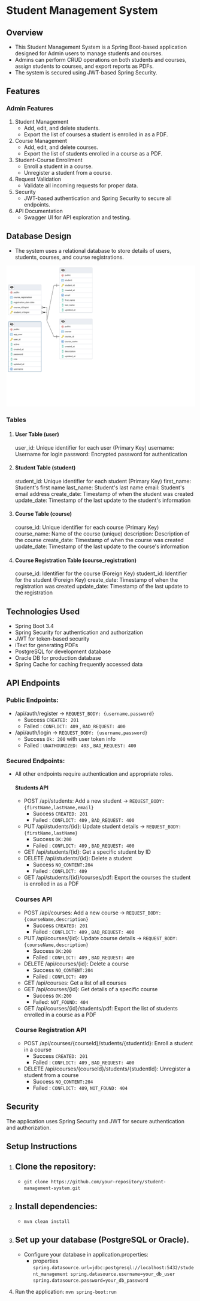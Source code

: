# Student Management System
## Overview
- This Student Management System is a Spring Boot-based application designed for Admin users to manage students and courses.
- Admins can perform CRUD operations on both students and courses, assign students to courses, and export reports as PDFs.
- The system is secured using JWT-based Spring Security.

## Features
### Admin Features
1. Student Management
    - Add, edit, and delete students.
    - Export the list of courses a student is enrolled in as a PDF.
2. Course Management
    - Add, edit, and delete courses.
    - Export the list of students enrolled in a course as a PDF.
3. Student-Course Enrollment
    - Enroll a student in a course.
    - Unregister a student from a course.
4. Request Validation
    - Validate all incoming requests for proper data.
5. Security
    - JWT-based authentication and Spring Security to secure all endpoints.
6. API Documentation
    - Swagger UI for API exploration and testing.
## Database Design
- The system uses a relational database to store details of users, students, courses, and course registrations.

![Database Schema](./sm-db.png)
### Tables
1. #### User Table (user)
   user_id: Unique identifier for each user (Primary Key)
   username: Username for login
   password: Encrypted password for authentication
2. #### Student Table (student)
   student_id: Unique identifier for each student (Primary Key)
   first_name: Student's first name
   last_name: Student's last name
   email: Student's email address
   create_date: Timestamp of when the student was created
   update_date: Timestamp of the last update to the student's information
3. #### Course Table (course)
   course_id: Unique identifier for each course (Primary Key)
   course_name: Name of the course  (unique)
   description: Description of the course
   create_date: Timestamp of when the course was created
   update_date: Timestamp of the last update to the course's information
4. #### Course Registration Table (course_registration)
   course_id: Identifier for the course (Foreign Key)
   student_id: Identifier for the student (Foreign Key)
   create_date: Timestamp of when the registration was created
   update_date: Timestamp of the last update to the registration

## Technologies Used
- Spring Boot 3.4
- Spring Security for authentication and authorization
- JWT for token-based security
- iText for generating PDFs
- PostgreSQL for development database
- Oracle DB for production database
- Spring Cache for caching frequently accessed data

## API Endpoints
### Public Endpoints:
- /api/auth/register  ->  `REQUEST_BODY: {username,password}`
    - Success `CREATED: 201`
    - Failed : `CONFLICT: 409` , `BAD_REQUEST: 400` 
- /api/auth/login  ->  `REQUEST_BODY: {username,password}`
    - Success `Ok: 200` with user token info
    - Failed : `UNATHOURIZED: 403` , `BAD_REQUEST: 400` 
### Secured Endpoints: 
- All other endpoints require authentication and appropriate roles.
    #### Students API
    - POST /api/students: Add a new student ->  `REQUEST_BODY: {firstName,lastName,email}`
        - Success `CREATED: 201`
        - Failed : `CONFLICT: 409` , `BAD_REQUEST: 400`
    - PUT /api/students/{id}: Update student details  -> `REQUEST_BODY: {firstName,lastName}` 
        - Success `OK:200`
        - Failed : `CONFLICT: 409` , `BAD_REQUEST: 400`
    - GET /api/students/{id}: Get a specific student by ID 
    - DELETE /api/students/{id}: Delete a student
        - Success `NO_CONTENT:204`
        - Failed : `CONFLICT: 409`
    - GET /api/students/{id}/courses/pdf: Export the courses the student is enrolled in as a PDF
    ### Courses API
    - POST /api/courses: Add a new course ->  `REQUEST_BODY: {courseName,description}`
        - Success `CREATED: 201`
        - Failed : `CONFLICT: 409` , `BAD_REQUEST: 400`
    - PUT /api/courses/{id}: Update course details ->  `REQUEST_BODY: {courseName,description}`
        - Success `OK:200`
        - Failed : `CONFLICT: 409` , `BAD_REQUEST: 400`
    - DELETE /api/courses/{id}: Delete a course
        - Success `NO_CONTENT:204`
        - Failed : `CONFLICT: 409`
    - GET /api/courses: Get a list of all courses
    - GET /api/courses/{id}: Get details of a specific course
        - Success `OK:200`
        - Failed: `NOT_FOUND: 404`
    - GET /api/courses/{id}/students/pdf: Export the list of students enrolled in a course as a PDF
    ### Course Registration API
    - POST /api/courses/{courseId}/students/{studentId}: Enroll a student in a course
        - Success `CREATED: 201`
        - Failed : `CONFLICT: 409` , `BAD_REQUEST: 400`
    - DELETE /api/courses/{courseId}/students/{studentId}: Unregister a student from a course
        - Success `NO_CONTENT:204`
        - Failed : `CONFLICT: 409`,  `NOT_FOUND: 404`

## Security
The application uses Spring Security and JWT for secure authentication and authorization.

## Setup Instructions

1. ## Clone the repository:
    - `git clone https://github.com/your-repository/student-management-system.git`
    
2. ## Install dependencies:
    - `mvn clean install`
3. ## Set up your database (PostgreSQL or Oracle).
    - Configure your database in application.properties:
        - properties
            `spring.datasource.url=jdbc:postgresql://localhost:5432/student_management
            spring.datasource.username=your_db_user
            spring.datasource.password=your_db_password` 
    
 4. Run the application: `mvn spring-boot:run`
